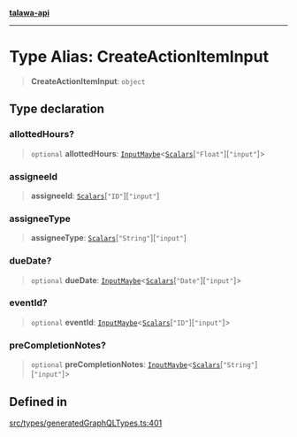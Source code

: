 [**talawa-api**](../../../README.md)

***

# Type Alias: CreateActionItemInput

> **CreateActionItemInput**: `object`

## Type declaration

### allottedHours?

> `optional` **allottedHours**: [`InputMaybe`](InputMaybe.md)\<[`Scalars`](Scalars.md)\[`"Float"`\]\[`"input"`\]\>

### assigneeId

> **assigneeId**: [`Scalars`](Scalars.md)\[`"ID"`\]\[`"input"`\]

### assigneeType

> **assigneeType**: [`Scalars`](Scalars.md)\[`"String"`\]\[`"input"`\]

### dueDate?

> `optional` **dueDate**: [`InputMaybe`](InputMaybe.md)\<[`Scalars`](Scalars.md)\[`"Date"`\]\[`"input"`\]\>

### eventId?

> `optional` **eventId**: [`InputMaybe`](InputMaybe.md)\<[`Scalars`](Scalars.md)\[`"ID"`\]\[`"input"`\]\>

### preCompletionNotes?

> `optional` **preCompletionNotes**: [`InputMaybe`](InputMaybe.md)\<[`Scalars`](Scalars.md)\[`"String"`\]\[`"input"`\]\>

## Defined in

[src/types/generatedGraphQLTypes.ts:401](https://github.com/Suyash878/talawa-api/blob/095e6964ce2a06c1c30d1acf81b6162203f1db91/src/types/generatedGraphQLTypes.ts#L401)
